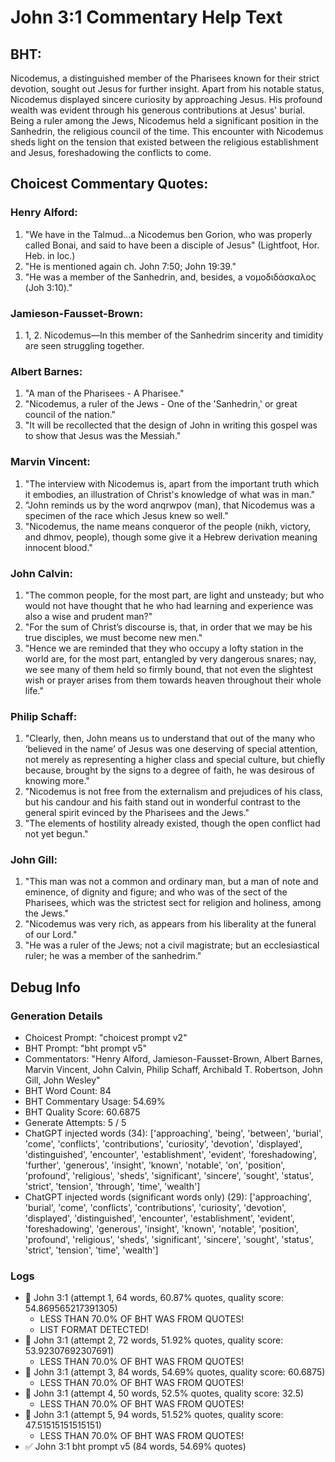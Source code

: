 # John 3:1 Commentary Help Text

## BHT:
Nicodemus, a distinguished member of the Pharisees known for their strict devotion, sought out Jesus for further insight. Apart from his notable status, Nicodemus displayed sincere curiosity by approaching Jesus. His profound wealth was evident through his generous contributions at Jesus' burial. Being a ruler among the Jews, Nicodemus held a significant position in the Sanhedrin, the religious council of the time. This encounter with Nicodemus sheds light on the tension that existed between the religious establishment and Jesus, foreshadowing the conflicts to come.

## Choicest Commentary Quotes:
### Henry Alford:
1. "We have in the Talmud...a Nicodemus ben Gorion, who was properly called Bonai, and said to have been a disciple of Jesus" (Lightfoot, Hor. Heb. in loc.)
2. "He is mentioned again ch. John 7:50; John 19:39."
3. "He was a member of the Sanhedrin, and, besides, a νομοδιδάσκαλος (Joh 3:10)."

### Jamieson-Fausset-Brown:
1. 1, 2. Nicodemus—In this member
	of the Sanhedrim sincerity and timidity are seen struggling together.

### Albert Barnes:
1. "A man of the Pharisees - A Pharisee." 
2. "Nicodemus, a ruler of the Jews - One of the 'Sanhedrin,' or great council of the nation." 
3. "It will be recollected that the design of John in writing this gospel was to show that Jesus was the Messiah."

### Marvin Vincent:
1. "The interview with Nicodemus is, apart from the important truth which it embodies, an illustration of Christ's knowledge of what was in man."
2. "John reminds us by the word anqrwpov (man), that Nicodemus was a specimen of the race which Jesus knew so well."
3. "Nicodemus, the name means conqueror of the people (nikh, victory, and dhmov, people), though some give it a Hebrew derivation meaning innocent blood."

### John Calvin:
1. "The common people, for the most part, are light and unsteady; but who would not have thought that he who had learning and experience was also a wise and prudent man?"
2. "For the sum of Christ’s discourse is, that, in order that we may be his true disciples, we must become new men."
3. "Hence we are reminded that they who occupy a lofty station in the world are, for the most part, entangled by very dangerous snares; nay, we see many of them held so firmly bound, that not even the slightest wish or prayer arises from them towards heaven throughout their whole life."

### Philip Schaff:
1. "Clearly, then, John means us to understand that out of the many who ‘believed in the name’ of Jesus was one deserving of special attention, not merely as representing a higher class and special culture, but chiefly because, brought by the signs to a degree of faith, he was desirous of knowing more." 
2. "Nicodemus is not free from the externalism and prejudices of his class, but his candour and his faith stand out in wonderful contrast to the general spirit evinced by the Pharisees and the Jews."
3. "The elements of hostility already existed, though the open conflict had not yet begun."

### John Gill:
1. "This man was not a common and ordinary man, but a man of note and eminence, of dignity and figure; and who was of the sect of the Pharisees, which was the strictest sect for religion and holiness, among the Jews."
2. "Nicodemus was very rich, as appears from his liberality at the funeral of our Lord."
3. "He was a ruler of the Jews; not a civil magistrate; but an ecclesiastical ruler; he was a member of the sanhedrim."


## Debug Info
### Generation Details
- Choicest Prompt: "choicest prompt v2"
- BHT Prompt: "bht prompt v5"
- Commentators: "Henry Alford, Jamieson-Fausset-Brown, Albert Barnes, Marvin Vincent, John Calvin, Philip Schaff, Archibald T. Robertson, John Gill, John Wesley"
- BHT Word Count: 84
- BHT Commentary Usage: 54.69%
- BHT Quality Score: 60.6875
- Generate Attempts: 5 / 5
- ChatGPT injected words (34):
	['approaching', 'being', 'between', 'burial', 'come', 'conflicts', 'contributions', 'curiosity', 'devotion', 'displayed', 'distinguished', 'encounter', 'establishment', 'evident', 'foreshadowing', 'further', 'generous', 'insight', 'known', 'notable', 'on', 'position', 'profound', 'religious', 'sheds', 'significant', 'sincere', 'sought', 'status', 'strict', 'tension', 'through', 'time', 'wealth']
- ChatGPT injected words (significant words only) (29):
	['approaching', 'burial', 'come', 'conflicts', 'contributions', 'curiosity', 'devotion', 'displayed', 'distinguished', 'encounter', 'establishment', 'evident', 'foreshadowing', 'generous', 'insight', 'known', 'notable', 'position', 'profound', 'religious', 'sheds', 'significant', 'sincere', 'sought', 'status', 'strict', 'tension', 'time', 'wealth']

### Logs
- 🔄 John 3:1 (attempt 1, 64 words, 60.87% quotes, quality score: 54.869565217391305) 
	- LESS THAN 70.0% OF BHT WAS FROM QUOTES! 
	- LIST FORMAT DETECTED!
- 🔄 John 3:1 (attempt 2, 72 words, 51.92% quotes, quality score: 53.92307692307691) 
	- LESS THAN 70.0% OF BHT WAS FROM QUOTES!
- 🔄 John 3:1 (attempt 3, 84 words, 54.69% quotes, quality score: 60.6875) 
	- LESS THAN 70.0% OF BHT WAS FROM QUOTES!
- 🔄 John 3:1 (attempt 4, 50 words, 52.5% quotes, quality score: 32.5) 
	- LESS THAN 70.0% OF BHT WAS FROM QUOTES!
- 🔄 John 3:1 (attempt 5, 94 words, 51.52% quotes, quality score: 47.51515151515151) 
	- LESS THAN 70.0% OF BHT WAS FROM QUOTES!
- ✅ John 3:1 bht prompt v5 (84 words, 54.69% quotes)